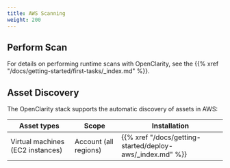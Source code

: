 ```yaml
---
title: AWS Scanning
weight: 200
---
```


## Perform Scan

For details on performing runtime scans with OpenClarity, see the {{% xref "/docs/getting-started/first-tasks/_index.md" %}}.

## Asset Discovery

The OpenClarity stack supports the automatic discovery of assets in AWS:

| Asset types                      | Scope                 | Installation                                               |
|----------------------------------|-----------------------|------------------------------------------------------------|
| Virtual machines (EC2 instances) | Account (all regions) | {{% xref "/docs/getting-started/deploy-aws/_index.md" %}}  |